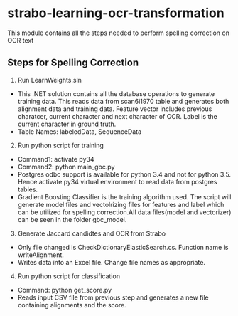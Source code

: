 # strabo-learning-ocr-transformation
This module contains all the steps needed to perform spelling correction on OCR text

## Steps for Spelling Correction
1. Run LearnWeights.sln
  * This .NET solution contains all the database operations to generate training data. This reads data from scan6i1970 table and generates both alignment data and training data. Feature vector includes previous charatcer, current character and next character of OCR. Label is the current character in ground truth.
  * Table Names: labeledData, SequenceData
  
2. Run python script for training
  * Command1: activate py34
  * Command2: python main_gbc.py 
  * Postgres odbc support is available for python 3.4 and not for python 3.5. Hence activate py34 virtual environment to read data from postgres tables.
  * Gradient Boosting Classifier is the training algorithm used. The script will generate model files and vectolrizing files for features and label which can be utilized for spelling correction.All data files(model and vectorizer) can be seen in the folder gbc_model.
  
3. Generate Jaccard candidtes and OCR from Strabo
  * Only file changed is CheckDictionaryElasticSearch.cs. Function name is writeAlignment.
  * Writes data into an Excel file. Change file names as appropriate.
  
4. Run python script for classification
  * Command: python get_score.py
  * Reads input CSV file from previous step and generates a new file containing alignments and the score.
  
  
  
  
